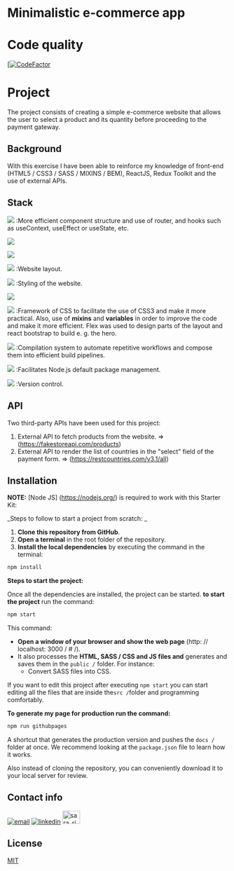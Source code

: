 # Minimalistic e-commerce app
# Code quality

[[![CodeFactor](https://www.codefactor.io/repository/github/sararid/e-commerce-app/badge)](https://www.codefactor.io/repository/github/sararid/e-commerce-app)

# Project

The project consists of creating a simple e-commerce website that allows the user to select a product and its quantity before proceeding to the payment gateway.

## Background

With this exercise I have been able to reinforce my knowledge of front-end (HTML5 / CSS3 / SASS / MIXINS / BEM), ReactJS, Redux Toolkit and the use of external APIs.

## Stack

![](https://img.shields.io/badge/React-20232A?style=for-the-badge&logo=react&logoColor=61DAFB)
:More efficient component structure and use of router, and hooks such as useContext, useEffect or useState, etc.

![](https://img.shields.io/badge/React_Router-CA4245?style=for-the-badge&logo=react-router&logoColor=white)

![](https://img.shields.io/badge/JavaScript-F7DF1E?style=for-the-badge&logo=javascript&logoColor=black)

![](https://img.shields.io/badge/HTML5-E34F26?style=for-the-badge&logo=html5&logoColor=white)
:Website layout.

![](https://img.shields.io/badge/CSS3-1572B6?style=for-the-badge&logo=css3&logoColor=white)
:Styling of the website.

![](https://img.shields.io/badge/Bootstrap-563D7C?style=for-the-badge&logo=bootstrap&logoColor=white)

![](https://img.shields.io/badge/Sass-CC6699?style=for-the-badge&logo=sass&logoColor=white)
:Framework of CSS to facilitate the use of CSS3 and make it more practical. Also, use of **mixins** and **variables** in order to improve the code and make it more efficient. Flex was used to design parts of the layout and react bootstrap to build e. g. the hero.

![](https://img.shields.io/badge/gulp-CF4647?style=for-the-badge&logo=gulp&logoColor=white)
:Compilation system to automate repetitive workflows and compose them into efficient build pipelines.

![](https://img.shields.io/badge/NPM-20232A?style=for-the-badge&logo=npm&logoColor=61DAFB)
:Facilitates Node.js default package management.

![](https://img.shields.io/badge/Git-F74E27?style=for-the-badge&logo=git&logoColor=white)
:Version control.

## API

Two third-party APIs have been used for this project:

1. External API to fetch products from the website. => (https://fakestoreapi.com/products)
2. External API to render the list of countries in the "select" field of the payment form. => (https://restcountries.com/v3.1/all)

## Installation

**NOTE:** [Node JS] (https://nodejs.org/) is required to work with this Starter Kit:

_Steps to follow to start a project from scratch: _

1. **Clone this repository from GitHub**.
1. **Open a terminal** in the root folder of the repository.
1. **Install the local dependencies** by executing the command in the terminal:

```bash
npm install
```

**Steps to start the project:**

Once all the dependencies are installed, the project can be started. **to start the project** run the command:

```bash
npm start
```

This command:

- **Open a window of your browser and show the web page** (http: // localhost: 3000 / # /).
- It also processes the **HTML, SASS / CSS and JS files and** generates and saves them in the `public /` folder. For instance:
  - Convert SASS files into CSS.

If you want to edit this project after executing `npm start` you can start editing all the files that are inside the`src /`folder and programming comfortably.

**To generate my page for production run the command:**

```bash
npm run githubpages
```

A shortcut that generates the production version and pushes the `docs /` folder at once. We recommend looking at the `package.json` file to learn how it works.

Also instead of cloning the repository, you can conveniently download it to your local server for review.

## Contact info

<a href="mailto:sarayridouane@gmail.com"><img src="https://img.icons8.com/color/35/000000/gmail.png" alt="email"/></a>
<a href="https://www.linkedin.com/in/sara-rd"><img src="https://img.icons8.com/color/35/000000/linkedin.png" alt="linkedin"/></a>
<a href="https://twitter.com/sara_rid" target="blank"><img src="https://raw.githubusercontent.com/rahuldkjain/github-profile-readme-generator/master/src/images/icons/Social/twitter.svg" alt="sara_rid" height="30" width="40" /></a>

## License

[MIT](https://opensource.org/licenses/MIT)
